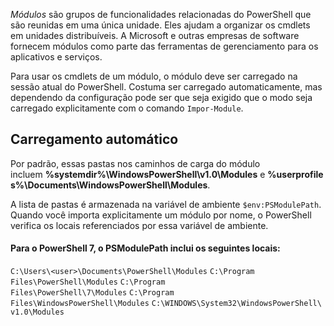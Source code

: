 _Módulos_ são grupos de funcionalidades relacionadas do PowerShell que são reunidas em uma única unidade. Eles ajudam a organizar os cmdlets em unidades distribuíveis. A Microsoft e outras empresas de software fornecem módulos como parte das ferramentas de gerenciamento para os aplicativos e serviços.

Para usar os cmdlets de um módulo, o módulo deve ser carregado na sessão atual do PowerShell. Costuma ser carregado automaticamente, mas dependendo da configuração pode ser que seja exigido que o modo seja carregado explicitamente com o comando `Impor-Module`.

## Carregamento automático

Por padrão, essas pastas nos caminhos de carga do módulo incluem **%systemdir%\\WindowsPowerShell\\v1.0\\Modules** e **%userprofiles%\\Documents\\WindowsPowerShell\\Modules**.

A lista de pastas é armazenada na variável de ambiente `$env:PSModulePath`. Quando você importa explicitamente um módulo por nome, o PowerShell verifica os locais referenciados por essa variável de ambiente.

#### Para o PowerShell 7, o **PSModulePath** inclui os seguintes locais:
`C:\Users\<user>\Documents\PowerShell\Modules` `C:\Program Files\PowerShell\Modules` `C:\Program Files\PowerShell\7\Modules` `C:\Program Files\WindowsPowerShell\Modules` `C:\WINDOWS\System32\WindowsPowerShell\v1.0\Modules`






















